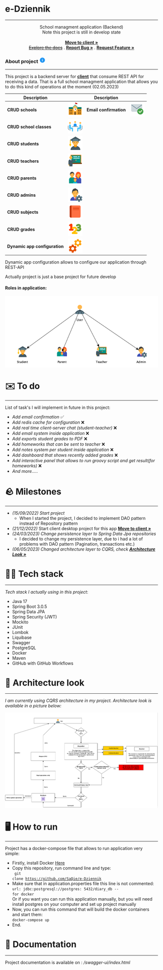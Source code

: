 # e-Dziennik

_____________


<p align="center">
    School managment application (Backend)
    <br/>
    Note this project is still in develop state
    <br/>
    <br/>
    <a href="https://github.com/SaQie/e-Dziennik-desktop"><strong>Move to client »</strong></a>
    <br/>
    <a href="https://github.com/SaQie/e-Dziennik/issues"><strike>Explore the docs</strike></a>
    .
    <a href="https://github.com/SaQie/e-Dziennik/issues"><strong>Report Bug »</strong></a>
    .
    <a href="https://github.com/SaQie/e-Dziennik/issues"><strong>Request Feature » </strong></a>
  </p>


<div>
    <h3>About project <img src="images/Info.png" width="20"></h3>
</div>

_____________

<div>
    This project is a backend server for <a href="https://github.com/SaQie/e-Dziennik-desktop"><b>client</b></a> that consume REST API for receiving a data. That is a full school managment application that allows you to do this kind of operations at the moment (02.05.2023)

</div>

| Description                   |                                            | Description            |                                 |
|-------------------------------|--------------------------------------------|------------------------|---------------------------------|
| **CRUD schools**              | ![#00d1a0](images/School_Building.png)     | **Email confirmation** | ![#00d1a0](images/Received.png) |
| **CRUD school classes**       | ![#00d1a0](images/Meeting_Room.png)        |                        |                                 |
| **CRUD students**             | ![#00d1a0](images/Student_Male.png)        |                        |                                 |
| **CRUD teachers**             | ![#00d1a0](images/Teacher.png)             |                        |                                 |
| **CRUD parents**              | ![#00d1a0](images/Family.png)              |                        |                                 |
| **CRUD admins**               | ![#00d1a0](images/Admin_Settings_Male.png) |                        |                                 |
| **CRUD subjects**             | ![#00d1a0](images/Read.png)                |                        |                                 |
| **CRUD grades**               | ![#00d1a0](images/Numbers.png)             |                        |                                 |
| **Dynamic app configuration** | ![#FC0000](images/Services.png)            |                        |                                 |

<div>Dynamic app configuration allows to configure our application through REST-API</div>

Actually project is just a base project for future develop

#### Roles in application:

![#FC0000](images/roles.png)

# ✉️ To do

_________

List of task's I will implement in future in this project:

* *Add email confirmation* ✅
* *Add redis cache for configuration* ❌
* *Add real time client-server chat (student-teacher)* ❌
* *Add email system inside application* ❌
* *Add exports student grades to PDF* ❌
* *Add homeworks that can be sent to teacher* ❌
* *Add notes system per student inside application* ❌
* *Add dashboard that shows recently added grades* ❌
* *Add interactive panel that allows to run groovy script and get result(for homeworks)* ❌
* *And more.....*

# 🪨 Milestones
___

- *(15/09/2022) Start project*
  - When I started the project, I decided to implement DAO pattern instead of Repository pattern
- *(21/12/2022)* Start client desktop project for this app     <a href="https://github.com/SaQie/e-Dziennik-desktop"><strong>Move to client »</strong></a>
- *(24/03/2023) Change persistence layer to Spring Data Jpa repositories*
  - I decided to change my persistence layer, due to i had a lot of problems with DAO pattern (Pagination, transactions etc.)
- *(06/05/2023) Changed architecture layer to CQRS, check <strong>[Architecture Look »](#-architecture-look)</strong>*


# 👨‍💻 Tech stack

_____

*Tech stack I actually using in this project*:

* Java 17
* Spring Boot 3.0.5
* Spring Data JPA
* Spring Security (JWT)
* Mockito
* JUnit
* Lombok
* Liquibase
* Swagger
* PostgreSQL
* Docker
* Maven
* GitHub with GitHub Workflows

# 🗾 Architecture look
___

*I am currently using CQRS architecture in my project.*
*Architecture look is available in a picture below:*

![#FC0000](images/CQRS_architecture.png)

#  🖥️ How to run

_____
Project has a docker-compose file that allows to run application very simple:

* Firstly, install Docker <a href="https://docs.docker.com/desktop/install/windows-install/">Here</a>
* Copy this repository, run command line and type: <br> <code> git clone https://github.com/SaQie/e-Dziennik </code>
* Make sure that in application.properties file this line is not commented: <br><code>url: jdbc:postgresql://postgres:
  5432/diary_db -- for docker</code>
  <br> Or if you want you can run this application manually, but you will need install postgres on your computer and set
  up project manually
* Now, you can run this command that will build the docker containers and start them:
  <br> <code>docker-compose up</code>
* End.

# 📄 Documentation

____

Project documentation is available on : */swagger-ui/index.html*
